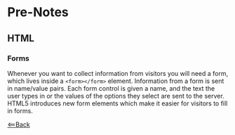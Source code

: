 # Pre-Notes

## HTML

### Forms

Whenever you want to collect information from visitors you will need a form, which lives inside a ```<form></form>``` element. Information from a form is sent in name/value pairs. Each form control is given a name, and the text the user types in or the values of the options they select are sent to the server. HTML5 introduces new form elements which make it easier for visitors to fill in forms.


[<==Back](../README.md)